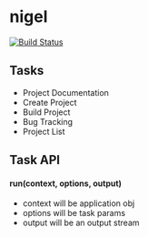 nigel
=====

[![Build Status](https://travis-ci.org/moonsspoon/nigel.png?branch=master)](https://travis-ci.org/moonsspoon/nigel)

## Tasks
 * Project Documentation
 * Create Project
 * Build Project
 * Bug Tracking
 * Project List

## Task API

#### run(context, options, output)

 * context will be application obj
 * options will be task params
 * output will be an output stream
